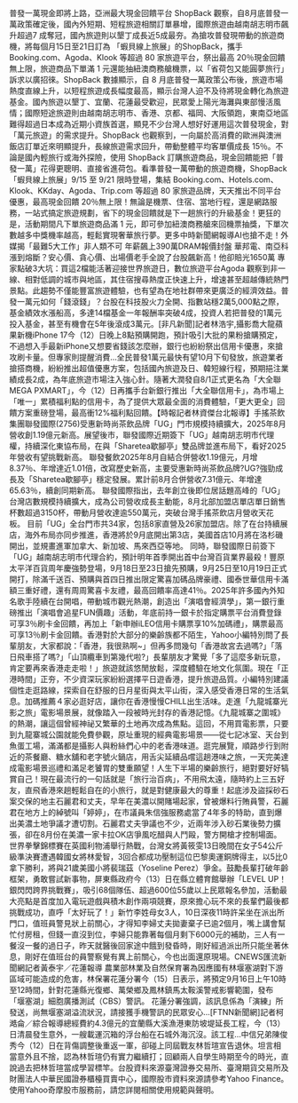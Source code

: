 普發一萬現金即將上路，亞洲最大現金回饋平台 ShopBack 觀察，自8月底普發一萬政策確定後，國內外短期、短程旅遊相關訂單暴增，國際旅遊由越南胡志明市飆升超過7 成奪冠，國內旅遊則以墾丁成長近5成最夯。為搶攻普發現帶動的旅遊商機，將每個月15日至21日訂為 「蝦貝線上旅展」的ShopBack，攜手 Booking.com、Agoda、Klook 等超過 80 家旅遊平台，祭出最高 20％現金回饋無上限，旅遊商品下單滿 1 元還能抽紐澳商務艙機票，以「省荷包又能圓夢旅行」訴求以廣招徠。ShopBack 數據顯示，自 8 月底普發一萬政策公布後，旅遊市場熱度直線上升，以短程旅遊成長幅度最高，顯示台灣人迫不及待將現金轉化為旅遊基金。國內旅遊以墾丁、宜蘭、花蓮最受歡迎，民眾愛上陽光海灘與東部慢活風情；國際短途旅遊則由越南胡志明市、香港、京都、福岡、大阪領跑，東南亞地區難得超過日本成為近期小資族首選，顯見不少台灣人想好好運用這次普發現金，對「萬元旅遊」的需求提升。ShopBack 也觀察到，一向屬於高消費的歐洲與澳洲飯店訂單近來明顯提升，長線旅遊需求回升，帶動整體平均客單價成長 15％。不論是國內輕旅行或海外探險，使用 ShopBack 訂購旅遊商品，現金回饋能把「普發一萬」花得更聰明、直接省進荷包。看準普發一萬帶動的旅遊商機，ShopBack「蝦貝線上旅展」9/15 至 9/21 限時登場，集結 Booking.com、Hotels.com、Klook、KKday、Agoda、Trip.com 等超過 80 家旅遊品牌，天天推出不同平台優惠，最高現金回饋 20％無上限！無論是機票、住宿、當地行程，還是網路服務，一站式搞定旅遊規劃，省下的現金回饋就是下一趟旅行的升級基金！更狂的是，活動期間凡下單旅遊商品滿 1 元，即可參加紐澳商務艙來回機票抽獎，下單次數越多中獎機率越高，輕鬆實現奢華旅行夢。更多中時新聞網報導AI也搶不走！外媒揭「最難5大工作」非人類不可 年薪飆上390萬DRAM報價封盤 華邦電、南亞科漲到熔斷？安心價、貪心價、出場價老手全說了台股飆新高！他卻賠光1650萬 專家點破3大坑：買這2檔能活著迎接世界旅遊日，數位旅遊平台Agoda 觀察到非一線、相對低調的城市與地區，其住宿搜尋熱度正快速上升，增速甚至超越傳統熱門景點。此趨勢不僅能豐富旅遊體驗，也有望為在地社群帶來更廣泛的經濟效益。普發一萬元如何「錢滾錢」？台股在科技股火力全開、指數站穩2萬5,000點之際，基金績效水漲船高，多達14檔基金一年報酬率突破4成，投資人若把普發的1萬元投入基金，甚至有機會在5年後滾成3萬元。[非凡新聞]記者林浩宇,攝影喬大龍蘋果新機iPhone 17今（12）日晚上8點預購開跑，預計吸引大批的果粉搶購預定，不過想入手最新iPhone又想要省錢該怎麼辦，銀行也紛紛祭出信用卡優惠，來搶攻刷卡量。但專家則提醒消費...全民普發1萬元最快有望10月下旬發放，旅遊業者搶搭商機，紛紛推出超值優惠方案，包括國內旅遊及日、韓短線行程，預期挹注業績成長2成，為年底旅遊市場注入強心針。隨著大潤發自8/1正式更名為「大全聯MEGA PXMART」，今（12）日再攜手台新銀行推出「大全聯信用卡」，為市場上「唯一」累積福利點的信用卡，為了提供大眾最全面的消費體驗，「更大更全」回饋方案重磅登場，最高衝12%福利點回饋。【時報記者林資傑台北報導】手搖茶飲集團聯發國際(2756)受惠新時尚茶飲品牌「UG」門市規模持續擴大，2025年8月營收創1.19億元新高。展望後市，聯發國際近期簽下「UG」越南胡志明市代理權，持續深化東協布局，在與「Sharetea歇腳亭」雙品牌並進布局下，看好2025年營收有望挑戰新高。 聯發餐飲2025年8月自結合併營收1.19億元，月增8.37％、年增達近1.01倍，改寫歷史新高，主要受惠新時尚茶飲品牌?UG?強勁成長及「Sharetea歇腳亭」穩定發展。累計前8月合併營收7.31億元、年增達65.63％，續創同期新高。 聯發國際指出，去年創立後即位居話題高峰的「UG」台灣店數規模持續擴大，成為公司營收成長主動能，8月北部加盟店單店單日銷售杯數超過3150杯，帶動月營收達逾550萬元，突破台灣手搖茶飲店月營收天花板。 目前「UG」全台門市共34家，包括8家直營及26家加盟店。除了在台持續展店，海外布局亦同步推進，香港將於9月底開出第3店，美國首店10月將在洛杉磯開出，並規畫進軍加拿大、新加坡、馬來西亞等地。 同時，聯發國際日前簽下「UG」越南胡志明市代理合約，預計明年首季開出首中台灣百貨業界最殺！豐原太平洋百貨周年慶強勢登場，9月18日至23日搶先預購，9月25日至10月19日正式開打，除滿千送百、預購與首四日推出限定驚喜加碼品牌豪禮、國泰世華信用卡滿額三重好禮，還有周周驚喜卡友禮，最高回饋率高達41％。2025年許多國內外知名歌手陸續在台開唱，帶動城市觀光熱潮，創造出「演唱會經濟學」，第一銀行重磅推出「演唱會追星FUN價趣」活動，年底前持一銀卡於指定購票平台消費登錄可享3％刷卡金回饋，再加上「新申辦iLEO信用卡購票享10%加碼禮」，購票最高可享13％刷卡金回饋。香港對於大部分的樂齡族都不陌生，Yahoo小編特別問了長輩朋友，大家都說：「香港，我很熟啊~」但再多問幾句「香港故宮去過嗎?」「落日飛車搭了嗎?」「山頂纜車到第幾代啦?」長輩朋友才驚覺「多了這麼多新玩意，肯定要再來香港走走啦！」旅遊就該悠閒放鬆，深度體驗在地文化氛圍。現在「正港時間」正夯，不少資深玩家紛紛選擇平日遊香港，提升旅遊品質。小編特別建議個性走逛路線，探索自在舒服的日月星街與太平山街，深入感受香港日常的生活氣息。加碼推薦４家必逛好店，讓你在香港慢慢CHILL出生活味。走進「九龍城寨光影之旅」電影場景展，就像踏入一段被時光封存的香港記憶。《九龍城寨之圍城》的熱潮，讓這個曾經神祕又繁華的土地再次成為焦點。這回，不用買電影票，只要到九龍寨城公園就能免費參觀，原址重現的經典電影場景——從七記冰室、天台到魚蛋工場，滿滿都是攝影人與粉絲們心中的老香港味道。逛完展覽，順路步行到附近的茶餐廳、糖水舖和老字號火鍋店，用舌尖延續品嚐這趟港味之旅，一天完美達成電影場景巡禮和滿足老饕胃的雙重願望！人生下半場的樂齡旅行，絕對要好好犒賞自己！現在最流行的一句話就是「旅行治百病」，不用飛太遠，隨時約上三五好友，直飛香港來趟輕鬆自在的小旅行，就是對健康最大的尊重！起底涉及盜採砂石案交保的地主石麗君和丈夫，早年在美濃以開賭場起家，曾被爆料行賄員警，石麗君在地方上的綽號叫「婷婷」，在市議員朱信強服務處當了4年多的特助，直到爆出美濃土地爭議才遭切割。石麗君丈夫爭議也不少，近兩年涉入砂石業後勢力擴張，卻在8月份在美濃一家卡拉OK店爭風吃醋與人鬥毆，警方開槍才控制場面。世界拳擊錦標賽在英國利物浦舉行熱戰，台灣女將黃筱雯13日晚間在女子54公斤級準決賽遭遇韓國女將林愛智，3回合都成功壓制這位巴黎奧運銅牌得主，以5比0拿下勝利，將與21歲美國小將裴瑞茲（Yoseline Perez）爭金。鼓勵長輩打破年齡框架，勇敢嘗試新事物，屏東縣政府今（13）日在縣立體育館舉辦「LEVEL UP！銀閃閃跨界挑戰賽」，吸引68個隊伍、超過600位55歲以上民眾報名參加，活動最大亮點是首度加入電玩遊戲與積木創作兩項競賽，原來擔心玩不來的長輩們最後都挑戰成功，直呼「太好玩了！」新竹李姓母女3人，10日深夜11時許呆坐在派出所門口，值班員警見狀上前關心，才得知李婦丈夫拋妻棄子已逾2個月，嘴上講會幫忙付房租，但錢一直沒到位，李婦只能靠著每個月剩下6000元的補助，三人有一餐沒一餐的過日子，昨天就醫後回家途中餓到發昏時，剛好經過派出所只能坐著休息，剛好在值班台的員警察覺有異上前關心，今也出面還原現場。CNEWS匯流新聞網記者黃泰宇／花蓮報導 農業部林業及自然保育署為因應國有林堰塞湖對下游區域可能造成的危害，林保署花蓮分署今（15）日表示，將預定9月16日上午10時至12時間，針對花蓮縣光復鄉、萬榮鄉及鳳林鎮馬太鞍溪警戒影響範圍，發布「堰塞湖」細胞廣播測試（CBS）警訊。 花蓮分署強調，該訊息係為「演練」所發送，尚無堰塞湖溢流狀況，請接獲手機警訊的民眾安心...[FTNN新聞網]記者柯澔侖／綜合報導總經費約4.3億元的宜蘭縣大溪漁港東防坡堤延長工程，今（13）日清晨發生意外，一艘載運沉箱的浮台船在石城外海沉沒。該工程...中信兄弟陳俊秀今（12）日在背傷調整後重返一軍，卻碰上同屆戰友林哲瑄宣告退休。坦言相當意外且不捨，認為林哲瑄仍有實力繼續打；回顧兩人自學生時期至今的時光，直說過去把林哲瑄當成學習標竿。台股資料來源臺灣證券交易所、臺灣期貨交易所及財團法人中華民國證券櫃檯買賣中心，國際股市資料來源請參考Yahoo Finance。使用Yahoo奇摩股市服務前，請您詳閱相關使用規範與聲明。